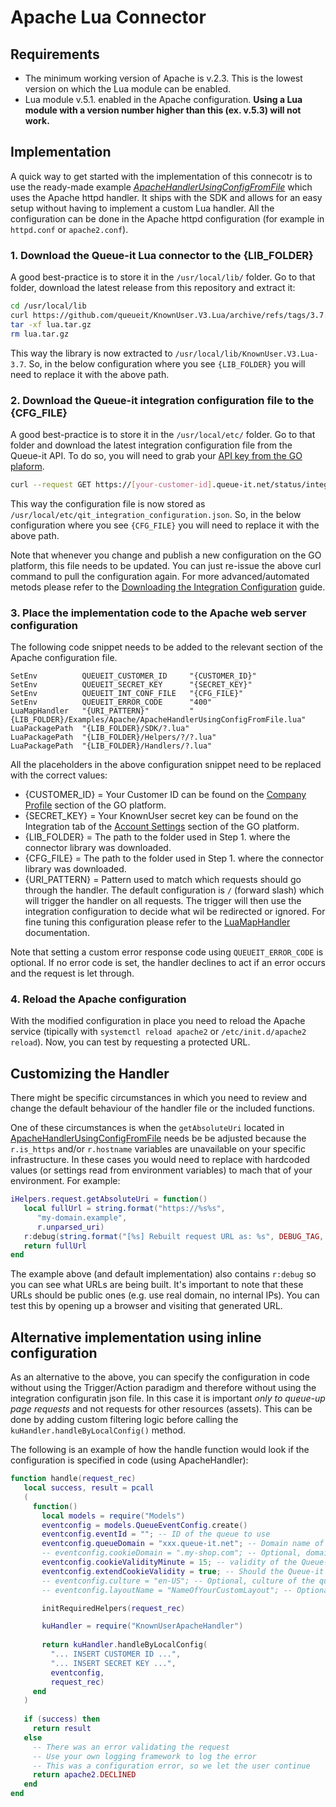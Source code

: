 # Apache Lua Connector


## Requirements
- The minimum working version of Apache is v.2.3. This is the lowest version on which the Lua module can be enabled.
- Lua module v.5.1. enabled in the Apache configuration. **Using a Lua module with a version number higher than this (ex. v.5.3) will not work.**


## Implementation
A quick way to get started with the implementation of this connecotr is to use the ready-made example *[ApacheHandlerUsingConfigFromFile](ApacheHandlerUsingConfigFromFile.lua)* which uses the Apache httpd handler. It ships with the SDK and allows for an easy setup without having to implement a custom Lua handler. All the configuration can be done in the Apache httpd configuration (for example in `httpd.conf` or `apache2.conf`).


### 1. Download the Queue-it Lua connector to the {LIB_FOLDER}
A good best-practice is to store it in the `/usr/local/lib/` folder. Go to that folder, download the latest release from this repository and extract it:

```bash
cd /usr/local/lib
curl https://github.com/queueit/KnownUser.V3.Lua/archive/refs/tags/3.7.tar.gz -o lua.tar.gz
tar -xf lua.tar.gz
rm lua.tar.gz
```

This way the library is now extracted to `/usr/local/lib/KnownUser.V3.Lua-3.7`. So, in the below configuration where you see `{LIB_FOLDER}` you will need to replace it with the above path.


### 2. Download the Queue-it integration configuration file to the {CFG_FILE}
A good best-practice is to store it in the `/usr/local/etc/` folder. Go to that folder and download the latest integration configuration file from the Queue-it API. To do so, you will need to grab your [API key from the GO plaform](https://go.queue-it.net/app/account/api-keys). 

```bash
curl --request GET https://[your-customer-id].queue-it.net/status/integrationconfig/secure/[your-customer-id] --header "api-key: [your-API-key]" --header "Host: queue-it.net" > /usr/local/etc/qit_integration_configuration.json
```

This way the configuration file is now stored as `/usr/local/etc/qit_integration_configuration.json`. So, in the below configuration where you see `{CFG_FILE}` you will need to replace it with the above path.


Note that whenever you change and publish a new configuration on the GO platform, this file needs to be updated. You can just re-issue the above curl command to pull the configuration again. For more advanced/automated metods please refer to the [Downloading the Integration Configuration](https://github.com/queueit/Documentation/tree/main/serverside-connectors/integration-config) guide.


### 3. Place the implementation code to the Apache web server configuration
The following code snippet needs to be added to the relevant section of the Apache configuration file.

```apacheconf 
SetEnv          QUEUEIT_CUSTOMER_ID     "{CUSTOMER_ID}"
SetEnv          QUEUEIT_SECRET_KEY      "{SECRET_KEY}"
SetEnv          QUEUEIT_INT_CONF_FILE   "{CFG_FILE}"
SetEnv          QUEUEIT_ERROR_CODE      "400"
LuaMapHandler   "{URI_PATTERN}"         "{LIB_FOLDER}/Examples/Apache/ApacheHandlerUsingConfigFromFile.lua"
LuaPackagePath  "{LIB_FOLDER}/SDK/?.lua"
LuaPackagePath  "{LIB_FOLDER}/Helpers/?/?.lua"
LuaPackagePath  "{LIB_FOLDER}/Handlers/?.lua"
```

All the placeholders in the above configuration snippet need to be replaced with the correct values:

- {CUSTOMER_ID} = Your Customer ID can be found on the [Company Profile](https://go.queue-it.net/companyprofile) section of the GO platform.
- {SECRET_KEY} = Your KnownUser secret key can be found on the Integration tab of the [Account Settings](https://barcelona.go.queue-it.net/account/settings) section of the GO platform.
- {LIB_FOLDER} = The path to the folder used in Step 1. where the connector library was downloaded.
- {CFG_FILE} = The path to the folder used in Step 1. where the connector library was downloaded. 
- {URI_PATTERN} = Pattern used to match which requests should go through the handler. The default configuration is `/` (forward slash) which will trigger the handler on all requests. The trigger will then use the integration configuration to decide what wil be redirected or ignored. For fine tuning this configuration please refer to the [LuaMapHandler](https://httpd.apache.org/docs/trunk/mod/mod_lua.html#luamaphandler) documentation.

Note that setting a custom error response code using `QUEUEIT_ERROR_CODE` is optional.
If no error code is set, the handler declines to act if an error occurs and the request is let through.

### 4. Reload the Apache configuration
With the modified configuration in place you need to reload the Apache service (tipically with `systemctl reload apache2` or `/etc/init.d/apache2 reload`). Now, you can test by requesting a protected URL.


## Customizing the Handler
There might be specific circumstances in which you need to review and change the default behaviour of the handler file or the included functions. 

One of these circumstances is when the `getAbsoluteUri` located in [ApacheHandlerUsingConfigFromFile](ApacheHandlerUsingConfigFromFile.lua) needs be be adjusted because the `r.is_https` and/or `r.hostname` variables are unavailable on your specific infrastructure. In these cases you would need to replace with hardcoded values (or settings read from environment variables) to mach that of your environment. For example:

```lua
iHelpers.request.getAbsoluteUri = function()   
   local fullUrl = string.format("https://%s%s",
      "my-domain.example",
      r.unparsed_uri)   
   r:debug(string.format("[%s] Rebuilt request URL as: %s", DEBUG_TAG, fullUrl)) 
   return fullUrl
end
```

The example above (and default implementation) also contains `r:debug` so you can see what URLs are being built. It's important to note that these URLs should be public ones (e.g. use real domain, no internal IPs). You can test this by opening up a browser and visiting that generated URL.


## Alternative implementation using inline configuration
As an alternative to the above, you can specify the configuration in code without using the Trigger/Action paradigm and therefore without using the integration configuratin json file. In this case it is important *only to queue-up page requests* and not requests for other resources (assets). 
This can be done by adding custom filtering logic before calling the `kuHandler.handleByLocalConfig()` method. 

The following is an example of how the handle function would look if the configuration is specified in code (using ApacheHandler):

```lua
function handle(request_rec)
   local success, result = pcall
   (
     function()
       local models = require("Models")
       eventconfig = models.QueueEventConfig.create()
       eventconfig.eventId = ""; -- ID of the queue to use
       eventconfig.queueDomain = "xxx.queue-it.net"; -- Domain name of the queue.
       -- eventconfig.cookieDomain = ".my-shop.com"; -- Optional, domain name where the Queue-it session cookie should be saved
       eventconfig.cookieValidityMinute = 15; -- validity of the Queue-it session cookie should be positive number.
       eventconfig.extendCookieValidity = true; -- Should the Queue-it session cookie validity time be extended each time the validation runs?
       -- eventconfig.culture = "en-US"; -- Optional, culture of the queue layout in the format specified here: https:-- msdn.microsoft.com/en-us/library/ee825488(v=cs.20).aspx. If unspecified then settings from Event will be used.
       -- eventconfig.layoutName = "NameOfYourCustomLayout"; -- Optional, name of the queue layout. If unspecified then settings from Event will be used.

       initRequiredHelpers(request_rec)

       kuHandler = require("KnownUserApacheHandler")
	
       return kuHandler.handleByLocalConfig(
         "... INSERT CUSTOMER ID ...", 
         "... INSERT SECRET KEY ...", 
         eventconfig, 
         request_rec)
     end
   )
   
   if (success) then
     return result
   else
     -- There was an error validating the request
     -- Use your own logging framework to log the error
     -- This was a configuration error, so we let the user continue
     return apache2.DECLINED
   end
end
```
